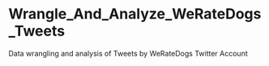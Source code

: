 # Wrangle_And_Analyze_WeRateDogs_Tweets
Data wrangling and analysis of Tweets by WeRateDogs Twitter Account 
